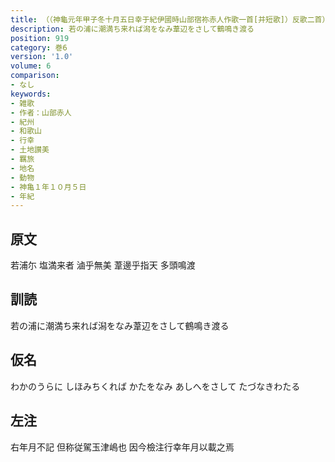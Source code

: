 ```yaml
---
title: （（神龜元年甲子冬十月五日幸于紀伊國時山部宿祢赤人作歌一首[并短歌]）反歌二首）
description: 若の浦に潮満ち来れば潟をなみ葦辺をさして鶴鳴き渡る
position: 919
category: 巻6
version: '1.0'
volume: 6
comparison:
- なし
keywords:
- 雑歌
- 作者：山部赤人
- 紀州
- 和歌山
- 行幸
- 土地讃美
- 羈旅
- 地名
- 動物
- 神亀１年１０月５日
- 年紀
---
```


## 原文

若浦尓 塩満来者 滷乎無美 葦邊乎指天 多頭鳴渡

## 訓読

若の浦に潮満ち来れば潟をなみ葦辺をさして鶴鳴き渡る

## 仮名

わかのうらに しほみちくれば かたをなみ あしへをさして たづなきわたる

## 左注

右年月不記 但称従駕玉津嶋也 因今檢注行幸年月以載之焉
